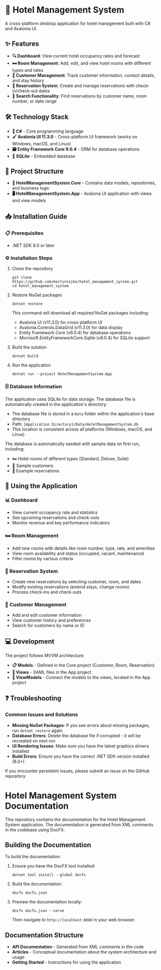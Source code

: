 # 🏨 Hotel Management System

A cross-platform desktop application for hotel management built with C# and Avalonia UI.

## ✨ Features

- **🔍 Dashboard**: View current hotel occupancy rates and forecast
- **🛏️ Room Management**: Add, edit, and view hotel rooms with different types and rates
- **👥 Customer Management**: Track customer information, contact details, and stay history
- **📅 Reservation System**: Create and manage reservations with check-in/check-out dates
- **🔎 Search Functionality**: Find reservations by customer name, room number, or date range

## 🛠️ Technology Stack

- **🔷 C#** - Core programming language
- **🖌️ Avalonia UI 11.3.0** - Cross-platform UI framework (works on Windows, macOS, and Linux)
- **🗃️ Entity Framework Core 9.0.4** - ORM for database operations
- **💾 SQLite** - Embedded database

## 📁 Project Structure

- **🧩 HotelManagementSystem.Core** - Contains data models, repositories, and business logic
- **🖥️ HotelManagementSystem.App** - Avalonia UI application with views and view models

## 📥 Installation Guide

### 📋 Prerequisites

- .NET SDK 8.0 or later

### ⚙️ Installation Steps

1. Clone the repository
   ```
   git clone https://github.com/martinlejko/hotel_management_system.git
   cd hotel_management_system
   ```

2. Restore NuGet packages
   ```
   dotnet restore
   ```
   
   This command will download all required NuGet packages including:
   - Avalonia UI (v11.3.0) for cross-platform UI
   - Avalonia.Controls.DataGrid (v11.3.0) for data display
   - Entity Framework Core (v9.0.4) for database operations
   - Microsoft.EntityFrameworkCore.Sqlite (v9.0.4) for SQLite support

3. Build the solution
   ```
   dotnet build
   ```

5. Run the application
   ```
   dotnet run --project HotelManagementSystem.App
   ```
### 🗄️ Database Information
The application uses SQLite for data storage. The database file is automatically created in the application's directory:

- The database file is stored in a `Data` folder within the application's base directory
- Path: `[Application Directory]/Data/HotelManagementSystem.db`
- This location is consistent across all platforms (Windows, macOS, and Linux)

The database is automatically seeded with sample data on first run, including:
- 🛏️ Hotel rooms of different types (Standard, Deluxe, Suite)
- 👤 Sample customers
- 📝 Example reservations

## 📱 Using the Application

### 📊 Dashboard
- View current occupancy rate and statistics
- See upcoming reservations and check-outs
- Monitor revenue and key performance indicators

### 🛏️ Room Management
- Add new rooms with details like room number, type, rate, and amenities
- View room availability and status (occupied, vacant, maintenance)
- Filter rooms by various criteria

### 📅 Reservation System
- Create new reservations by selecting customer, room, and dates
- Modify existing reservations (extend stays, change rooms)
- Process check-ins and check-outs

### 👥 Customer Management
- Add and edit customer information
- View customer history and preferences
- Search for customers by name or ID

## 💻 Development

The project follows MVVM architecture:
- **📋 Models** - Defined in the Core project (Customer, Room, Reservation)
- **🎨 Views** - XAML files in the App project
- **🔄 ViewModels** - Connect the models to the views, located in the App project

## ❓ Troubleshooting

### Common Issues and Solutions
- **Missing NuGet Packages**: If you see errors about missing packages, run `dotnet restore` again
- **Database Errors**: Delete the database file if corrupted - it will be recreated on next run
- **UI Rendering Issues**: Make sure you have the latest graphics drivers installed
- **Build Errors**: Ensure you have the correct .NET SDK version installed (8.0+)

If you encounter persistent issues, please submit an issue on the GitHub repository.

# Hotel Management System Documentation

This repository contains the documentation for the Hotel Management System application. The documentation is generated from XML comments in the codebase using DocFX.

## Building the Documentation

To build the documentation:

1. Ensure you have the DocFX tool installed:
   ```
   dotnet tool install --global docfx
   ```

2. Build the documentation:
   ```
   docfx docfx.json
   ```

3. Preview the documentation locally:
   ```
   docfx docfx.json --serve
   ```

   Then navigate to `http://localhost:8080` in your web browser.

## Documentation Structure

- **API Documentation** - Generated from XML comments in the code
- **Articles** - Conceptual documentation about the system architecture and usage
- **Getting Started** - Instructions for using the application